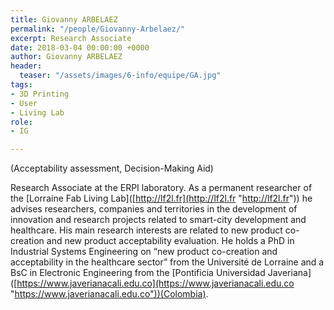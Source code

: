 ```yaml
---
title: Giovanny ARBELAEZ
permalink: "/people/Giovanny-Arbelaez/"
excerpt: Research Associate
date: 2018-03-04 00:00:00 +0000
author: Giovanny ARBELAEZ
header:
  teaser: "/assets/images/6-info/equipe/GA.jpg"
tags:
- 3D Printing
- User
- Living Lab
role:
- IG

---
```

(Acceptability assessment, Decision-Making Aid)

Research Associate at the ERPI laboratory. As a permanent researcher of the \[Lorraine Fab Living Lab\]([http://lf2l.fr](http://lf2l.fr "http://lf2l.fr")) he advises researchers, companies and territories in the development of innovation and research projects related to smart-city development and healthcare. His main research interests are related to new product co-creation and new product acceptability evaluation. He holds a PhD in Industrial Systems Engineering on “new product co-creation and acceptability in the healthcare sector” from the Université de Lorraine and a BsC in Electronic Engineering from the \[Pontificia Universidad Javeriana\]([https://www.javerianacali.edu.co](https://www.javerianacali.edu.co "https://www.javerianacali.edu.co"))(Colombia).